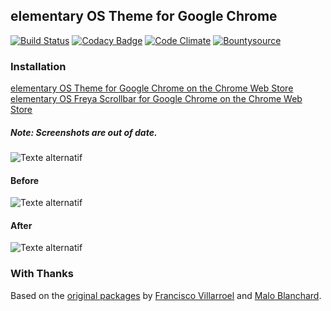 ## elementary OS Theme for Google Chrome

[![Build Status](https://travis-ci.org/eustasy/elementary-theme-for-google-chrome.svg?branch=master)](https://travis-ci.org/eustasy/elementary-theme-for-google-chrome)
[![Codacy Badge](https://api.codacy.com/project/badge/Grade/4be09cd1bf734dffaaf5c04c3675a626)](https://www.codacy.com/app/lewisgoddard/elementary-theme-for-google-chrome?utm_source=github.com&amp;utm_medium=referral&amp;utm_content=eustasy/elementary-theme-for-google-chrome&amp;utm_campaign=Badge_Grade)
[![Code Climate](https://codeclimate.com/github/eustasy/elementary-theme-for-google-chrome/badges/gpa.svg)](https://codeclimate.com/github/eustasy/elementary-theme-for-google-chrome)
[![Bountysource](https://www.bountysource.com/badge/tracker?tracker_id=5305449)](https://www.bountysource.com/teams/eustasy/issues?tracker_ids=5305449)

### Installation

[elementary OS Theme for Google Chrome on the Chrome Web Store](https://chrome.google.com/webstore/detail/nofpaaefcomkhdkeihhnonlmhajfadgd)  
[elementary OS Freya Scrollbar for Google Chrome on the Chrome Web Store](https://chrome.google.com/webstore/detail/dddhhloahgkhcaipmkfjngdalegmcomm)

##### Note: Screenshots are out of date.

![Texte alternatif](https://raw.githubusercontent.com/eustasy/elementary-theme-for-google-chrome/master/screenshots/theme-look.png "elementary OS Theme for Google Chrome")

#### Before

![Texte alternatif](https://raw.githubusercontent.com/eustasy/elementary-theme-for-google-chrome/master/screenshots/google-chrome-before.png "Before")

#### After

![Texte alternatif](https://raw.githubusercontent.com/eustasy/elementary-theme-for-google-chrome/master/screenshots/google-chrome-after.png "After")

### With Thanks
Based on the [original packages](https://github.com/fsvh/freya-theme-for-google-chrome) by [Francisco Villarroel](https://github.com/fsvh) and [Malo Blanchard](https://github.com/maloblanchard).
